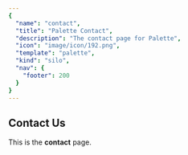 ```yaml
---
{
  "name": "contact", 
  "title": "Palette Contact", 
  "description": "The contact page for Palette", 
  "icon": "image/icon/192.png", 
  "template": "palette", 
  "kind": "silo", 
  "nav": {
    "footer": 200
  }
}
---
```


## Contact Us

This is the **contact** page.
